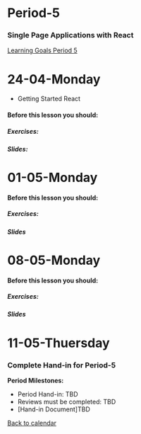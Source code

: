 # Period-5 
### Single Page Applications with React

[Learning Goals Period 5](#)

# **24-04-Monday** 
* Getting Started React


#### Before this lesson you should:


##### Exercises:


##### Slides:




# **01-05-Monday**

#### Before this lesson you should:


##### Exercises:


##### Slides


# **08-05-Monday**

#### Before this lesson you should:


##### Exercises:


##### Slides

# **11-05-Thuersday**

### Complete Hand-in for Period-5

**Period Milestones:**
* Period Hand-in: TBD
* Reviews must be completed: TBD
* [Hand-in Document]TBD

[Back to calendar](periods.md)
